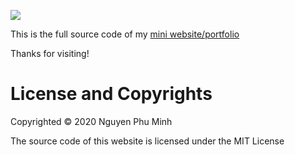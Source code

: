 <a href="https://github.com/nguyenphuminh/FreakC/blob/master/LICENSE.md"><img src="https://img.shields.io/badge/license-MIT-blue.svg"/></a>

This is the full source code of my <a href="http://npmweb.000webhostapp.com" target="_blank">mini website/portfolio</a>

Thanks for visiting!

# License and Copyrights
Copyrighted © 2020 Nguyen Phu Minh

The source code of this website is licensed under the MIT License
